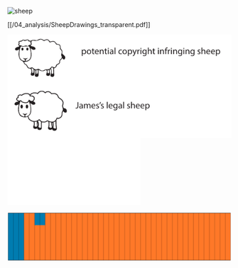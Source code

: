 

![sheep]("04_analysis/SheepDrawings_transparent.pdf")

[[/04_analysis/SheepDrawings_transparent.pdf]]


<img src="/04_analysis/SheepDrawings_transparent.pdf"
     alt="Markdown Monster icon"
     style="float: left; margin-right: 10px;" />

![](04_analysis/SheepDrawings_transparent.pdf)


![](04_analysis/k2.png)
